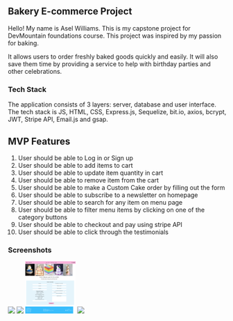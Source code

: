 ## Bakery E-commerce Project
Hello! My name is Asel Williams. This is my capstone project for DevMountain foundations course. This project was inspired by my passion for baking.

It allows users to order freshly baked goods quickly and easily. It will also save them time by providing a service to help with birthday parties and other celebrations.
### Tech Stack
The application consists of 3 layers: server, database and user interface. The tech stack is JS, HTML, CSS, Express.js, Sequelize, bit.io, axios, bcrypt, JWT, Stripe API, Email.js and gsap.

## MVP Features
1. User should be able to Log in or Sign up
2. User should be able to add items to cart
3. User should be able to update item quantity in cart
4. User should be able to remove item from the cart
5. User should be able to make a Custom Cake order by filling out the form
6. User should be able to subscribe to a newsletter on homepage
7. User should be able to search for any item on menu page
8. User should be able to filter menu items by clicking on one of the category buttons
9. User should be able to checkout and pay using stripe API
10. User should be able to click through the testimonials

### Screenshots
<p float="left">
  <img src="/Assets/home.png" width="23%" />
  <img src="/Assets/menu.png" width="23%" /> 
  <img src="/Assets/custom.png" width="23%" />
  <img src="/Assets/recipes.png" width="23%" />
</p>